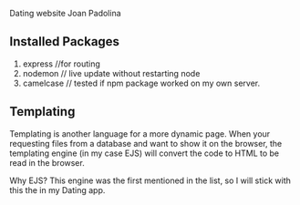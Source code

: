 Dating website
Joan Padolina

## Installed Packages

1. express  //for routing
2. nodemon // live update without restarting node
3. camelcase // tested if npm package worked on my own server.

## Templating
Templating is another language for a more dynamic page. When your requesting files from a database and want to show it on the browser, the templating engine (in my case EJS) will convert the code to HTML to be read in the browser.

Why EJS?
This engine was the first mentioned in the list, so I will stick with this the in my Dating app.

##
